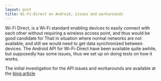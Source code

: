 ```yaml
---
layout: post
title: Wi-Fi-Direct on Android, issues and workarounds
---
```

Wi-Fi Direct, is a Wi-Fi standard enabling devices to easily connect with each other without requiring a wireless access point, and thus would be good candidate for Thali in situation where normal networks are not available, 
and still we would need to get data synchronized between devices. The Android API for Wi-Fi-Direct have been available quite awhile, but supposedly has some issues, thus we set up on doing tests on how it works.

The initial investigation for the API issues and workarounds are available at the [blog article](http://www.drjukka.com/blog/wordpress/?p=24)
